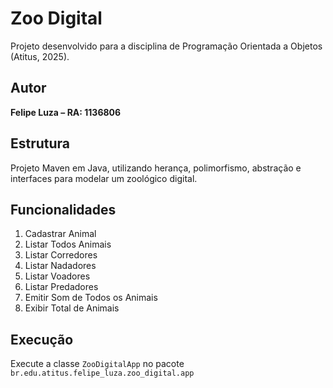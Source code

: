 # Zoo Digital 
Projeto desenvolvido para a disciplina de Programação Orientada a Objetos (Atitus, 2025).

## Autor
**Felipe Luza – RA: 1136806**

## Estrutura
Projeto Maven em Java, utilizando herança, polimorfismo, abstração e interfaces para modelar um zoológico digital.

## Funcionalidades
1. Cadastrar Animal  
2. Listar Todos Animais  
3. Listar Corredores  
4. Listar Nadadores  
5. Listar Voadores  
6. Listar Predadores
7. Emitir Som de Todos os Animais 
8. Exibir Total de Animais  

## Execução
Execute a classe `ZooDigitalApp` no pacote `br.edu.atitus.felipe_luza.zoo_digital.app`
